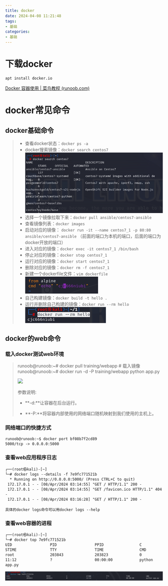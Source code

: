 ```yaml
---
title: docker
date: 2024-04-08 11:21:48
tags:
- 基础
categories: 
- 基础
---
```


# 下载docker

```
apt install docker.io
```


[Docker 容器使用 | 菜鸟教程 (runoob.com)](https://www.runoob.com/docker/docker-container-usage.html)
# docker常见命令
## docker基础命令
> - 查看docker状态：`docker ps -a`
> - docker搜索镜像：`docker search centos7`
>  ![image-20230902111401663](../资源文件/图片/image-20230902111401663.png)
> - 选择一个镜像拉取下来：`docker pull ansible/centos7-ansible`
> - 查看镜像列表：`docker images`
> - 启动对应的镜像： `docker run -it --name centos7_1 -p 80:80 ansible/centos7-ansible` （前面的端口为本机的端口，后面的端口为docker开放的端口）
> - 进入对应的镜像：`docker exec -it centos7_1 /bin/bash`
> - 停止对应的镜像：`docker stop centos7_1`
> - 运行对应的镜像：`docker start centos7_1`
> - 删除对应的镜像：`docker rm -f centos7_1` 
> - 新建一个dockerfile文件：`vim dockerfile`
>  ![image-20230902112332939](../资源文件/图片/image-20230902112332939.png)
> - 自己构建镜像：`docker build -t hello .`
> - 运行并删除自己构建的镜像：`docker run --rm hello`
> ![image-20230902112145098](../资源文件/图片/image-20230902112145098.png)

## docker的web命令

### 载入docker测试web环境

> runoob@runoob:~# docker pull training/webapp  # 载入镜像
> runoob@runoob:~# docker run -d -P training/webapp python app.py
> 
> ![](https://www.runoob.com/wp-content/uploads/2016/05/docker29.png)
> 
> 参数说明:
> 
> - **-d:**让容器在后台运行。
>    
> - **-P:**将容器内部使用的网络端口随机映射到我们使用的主机上。

### 网络端口的快捷方式


```
runoob@runoob:~$ docker port bf08b7f2cd89
5000/tcp -> 0.0.0.0:5000
```

### 查看web应用程序日志

```
┌──(root㉿kali)-[~]
└─# docker logs --details -f 7e9fc771521b 
  * Running on http://0.0.0.0:5000/ (Press CTRL+C to quit)
 172.17.0.1 - - [08/Apr/2024 03:14:55] "GET / HTTP/1.1" 200 -
 172.17.0.1 - - [08/Apr/2024 03:14:55] "GET /favicon.ico HTTP/1.1" 404 -
 172.17.0.1 - - [08/Apr/2024 03:16:28] "GET / HTTP/1.1" 200 -

具体的docker logs命令可以用docker logs --help
```

### 查看web容器的进程

```
┌──(root㉿kali)-[~]
└─# docker top 7e9fc771521b
UID                 PID                 PPID                C                   STIME               TTY                 TIME                CMD
root                203843              203823              0                   11:12               ?                   00:00:00            python app.py
```
![](../资源文件/图片/docker-1.png)
